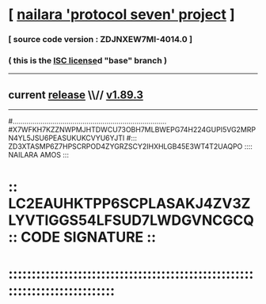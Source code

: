
# [ [nailara 'protocol seven' project](http://nailara.network/) ]

### [ source code version : ZDJNXEW7MI-4014.0 ]

### ( this is the [ISC license](license)d "base" branch )
---
## current [release](https://github.com/nailara-technologies/protocol-7/releases) \\\\// [v1.89.3](https://github.com/nailara-technologies/protocol-7/releases/tag/v1.89.3)
---

#.............................................................................
#X7WFKH7KZZNWPMJHTDWCU73OBH7MLBWEPG74H224GUPI5VG2MRPN4YL5JSU6PEASUKUKCVYU6YJTI
#::: ZD3XTASMP6Z7HPSCRPOD4ZYGRZSCY2IHXHLGB45E3WT4T2UAQPO :::: NAILARA AMOS :::
# :: LC2EAUHKTPP6SCPLASAKJ4ZV3ZLYVTIGGS54LFSUD7LWDGVNCGCQ :: CODE SIGNATURE ::
# ::::::::::::::::::::::::::::::::::::::::::::::::::::::::::::::::::::::::::::
